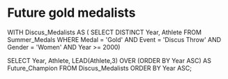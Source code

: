 # Future gold medalists
WITH Discus_Medalists AS (
  SELECT DISTINCT
    Year,
    Athlete
  FROM Summer_Medals
  WHERE Medal = 'Gold'
    AND Event = 'Discus Throw'
    AND Gender = 'Women'
    AND Year >= 2000)

SELECT
  Year,
  Athlete,
  LEAD(Athlete,3) OVER (ORDER BY Year ASC) AS Future_Champion
FROM Discus_Medalists
ORDER BY Year ASC;
